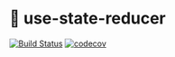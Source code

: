 # 🔽 use-state-reducer

[![Build Status](https://travis-ci.org/ItsJonQ/use-state-reducer.svg?branch=master)](https://travis-ci.org/ItsJonQ/use-state-reducer)
[![codecov](https://codecov.io/gh/ItsJonQ/use-state-reducer/branch/master/graph/badge.svg)](https://codecov.io/gh/ItsJonQ/use-state-reducer)

<!-- START doctoc generated TOC please keep comment here to allow auto update -->
<!-- DON'T EDIT THIS SECTION, INSTEAD RE-RUN doctoc TO UPDATE -->

<!-- END doctoc generated TOC please keep comment here to allow auto update -->
